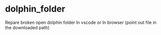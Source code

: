 # dolphin_folder
Repare broken open dolphin folder In vscode or In browser (point out file in the downloaded path)
